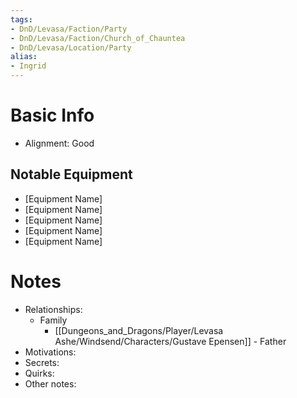 ```yaml
---
tags:
- DnD/Levasa/Faction/Party
- DnD/Levasa/Faction/Church_of_Chauntea
- DnD/Levasa/Location/Party
alias:
- Ingrid
---
```



# Basic Info
- Alignment: Good



## Notable Equipment
- [Equipment Name]
- [Equipment Name]
- [Equipment Name]
- [Equipment Name]
- [Equipment Name]

# Notes
- Relationships: 
	- Family
		- [[Dungeons_and_Dragons/Player/Levasa Ashe/Windsend/Characters/Gustave Epensen]] - Father
- Motivations: 
- Secrets: 
- Quirks: 
- Other notes: 


